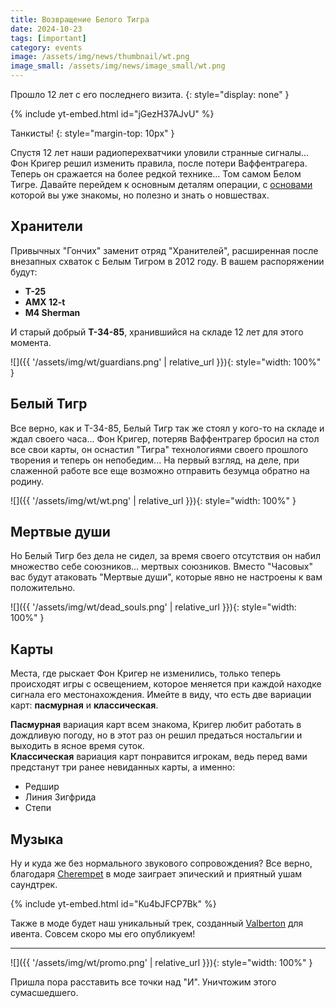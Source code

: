 ```yaml
---
title: Возвращение Белого Тигра
date: 2024-10-23
tags: [important]
category: events
image: /assets/img/news/thumbnail/wt.png
image_small: /assets/img/news/image_small/wt.png
---
```


Прошло 12 лет с его последнего визита.
{: style="display: none" }

{% include yt-embed.html id="jGezH37AJvU" %}

Танкисты!
{: style="margin-top: 10px" }

Спустя 12 лет наши радиоперехватчики уловили странные сигналы... Фон Кригер решил изменить правила, после потери Ваффентрагера. Теперь он сражается на более редкой технике... Том самом Белом Тигре. Давайте перейдем к основным деталям операции, с [основами](https://tanki.su/ru/content/guide/game-events-rules/waffentrager/) которой вы уже знакомы, но полезно и знать о новшествах.

## Хранители

Привычных "Гончих" заменит отряд "Хранителей", расширенная после внезапных схваток с Белым Тигром в 2012 году. В вашем распоряжении будут:

- **T-25**
- **AMX 12-t**
- **M4 Sherman**

И старый добрый **Т-34-85**, хранившийся на складе 12 лет для этого момента.

![]({{ '/assets/img/wt/guardians.png' | relative_url }}){: style="width: 100%" }

## Белый Тигр

Все верно, как и Т-34-85, Белый Тигр так же стоял у кого-то на складе и ждал своего часа... Фон Кригер, потеряв Ваффентрагер бросил на стол все свои карты, он оснастил "Тигра" технологиями своего прошлого творения и теперь он непобедим... На первый взгляд, на деле, при слаженной работе все еще возможно отправить безумца обратно на родину.

![]({{ '/assets/img/wt/wt.png' | relative_url }}){: style="width: 100%" }

## Мертвые души

Но Белый Тигр без дела не сидел, за время своего отсутствия он набил множество себе союзников... мертвых союзников. Вместо "Часовых" вас будут атаковать "Мертвые души", которые явно не настроены к вам положительно.

![]({{ '/assets/img/wt/dead_souls.png' | relative_url }}){: style="width: 100%" }

## Карты

Места, где рыскает Фон Кригер не изменились, только теперь происходят игры с освещением, которое меняется при каждой находке сигнала его местонахождения. Имейте в виду, что есть две вариации карт: **пасмурная** и **классическая**.

**Пасмурная** вариация карт всем знакома, Кригер любит работать в дождливую погоду, но в этот раз он решил предаться ностальгии и выходить в ясное время суток.  
**Классическая** вариация карт понравится игрокам, ведь перед вами предстанут три ранее невиданных карты, а именно:

- Редшир
- Линия Зигфрида
- Степи

## Музыка

Ну и куда же без нормального звукового сопровождения? Все верно, благодаря [Cherempet](https://www.youtube.com/@cherempett) в моде заиграет эпический и приятный ушам саундтрек.

{% include yt-embed.html id="Ku4bJFCP7Bk" %}

Также в моде будет наш уникальный трек, созданный [Valberton](https://www.youtube.com/@valberton) для ивента. Совсем скоро мы его опубликуем!

---

![]({{ '/assets/img/wt/promo.png' | relative_url }}){: style="width: 100%" }

Пришла пора расставить все точки над "И". Уничтожим этого сумасшедшего.